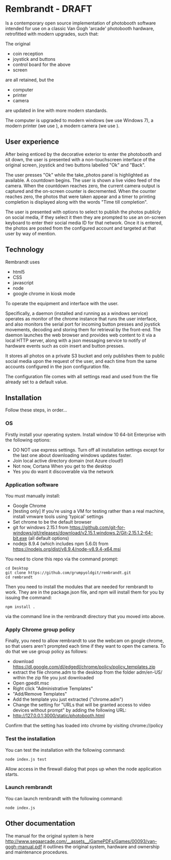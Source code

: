 # Rembrandt - DRAFT
Is a contemporary open source implementation of photobooth software intended for use on a classic Van Gogh 'arcade' photobooth hardware, retrofitted with modern upgrades, such that:

The original 

 - coin reception
 - joystick and buttons
 - control board for the above
 - screen

are all retained, but the

 - computer
 - printer
 - camera

are updated in line with more modern standards.

The computer is upgraded to modern windows (we use Windows 7), a modern printer (we use <blah>), a modern camera (we use <xyz>).

## User experience

After being enticed by the decorative exterior to enter the photobooth and sit down, the user is presented with a non-touchscreen interface of the original screen, joystick and two buttons labelled "Ok" and "Back".

The user presses "Ok" while the take_photos panel is highlighted as available. A countdown begins. The user is shown a live video feed of the camera. When the countdown reaches zero, the current camera output is captured and the on-screen counter is decremented. When the counter reaches zero, the photos that were taken appear and a timer to printing completion is displayed along with the words "Time till completion".

The user is presented with options to select to publish the photos publicly on social media, if they select it then they are prompted to use an on-screen keyboard to enter their social media ID for that network. Once it is entered, the photos are posted from the configured account and targeted at that user by way of mention.

## Technology

Rembrandt uses 
 - html5 
 - CSS 
 - javascript
 - node
 - google chrome in kiosk mode

To operate the equipment and interface with the user. 

Specifically, a daemon (installed and running as a windows service) operates as monitor of the chrome instance that runs the user interface, and also monitors the serial port for incoming button presses and joystick movements, decoding and storing them for retrieval by the front-end. The daemon launches the web browser and provides web content to it via a local HTTP server, along with a json messaging service to notify of hardware events such as coin insert and button presses.

It stores all photos on a private S3 bucket and only publishes them to public social media upon the request of the user, and each time from the same accounts configured in the json configuration file.

The configuration file comes with all settings read and used from the file already set to a default value.

## Installation

Follow these steps, in order...

### OS

Firstly install your operating system. Install window 10 64-bit Enterprise with the following options:
 - DO NOT use express settings. Turn off all installation settings except for the last one about downloading windows updates faster.
 - Join local active directory domain (not Azure cloud!)
 - Not now, Cortana
When you get to the desktop
 - Yes you do want it discoverable via the network

### Application software

You must manually install:
 - Google Chrome
 - [testing only] If you're using a VM for testing rather than a real machine, install vmware tools using 'typical' settings
 - Set chrome to be the default browser
 - git for windows 2.15.1 from https://github.com/git-for-windows/git/releases/download/v2.15.1.windows.2/Git-2.15.1.2-64-bit.exe (all default options)
 - nodejs 8.9.4 (which includes npm 5.6.0) from https://nodejs.org/dist/v8.9.4/node-v8.9.4-x64.msi

You need to clone this repo via the command prompt:
```
cd Desktop
git clone https://github.com/grumpyoldgit/rembrandt.git
cd rembrandt
```

Then you need to install the modules that are needed for rembrandt to work. They are in the package.json file, and npm will install them for you by issuing the command:

```
npm install .
```

via the command line in the rembrandt directory that you moved into above.

### Apply Chrome group policy

Finally, you need to allow rembrandt to use the webcam on google chrome, so that users aren't prompted each time if they want to open the camera. To do that we use group policy as follows:
 - download https://dl.google.com/dl/edgedl/chrome/policy/policy_templates.zip
 - extract the file chrome.adm to the desktop from the folder adm/en-US/ within the zip file you just downloaded
 - Open gpedit.msc
 - Right click "Administrative Templates"
 - "Add/Remove Templates"
 - Add the template you just extracted ("chrome.adm")
 - Change the setting for "URLs that will be granted access to video devices without prompt" by adding the following URL:
  - http://127.0.0.1:3000/static/photobooth.html

Confirm that the setting has loaded into chrome by visiting chrome://policy

### Test the installation

You can test the installation with the following command:

```
node index.js test
```

Allow access in the firewall dialog that pops up when the node application starts.

### Launch rembrandt

You can launch rembrandt with the following command:

```
node index.js
```

## Other documentation

The manual for the original system is here http://www.segaarcade.com/__assets__/GamePDFs/Games/00093/van-gogh-manual.pdf it outlines the original system, hardware and ownership and maintenance procedures.




